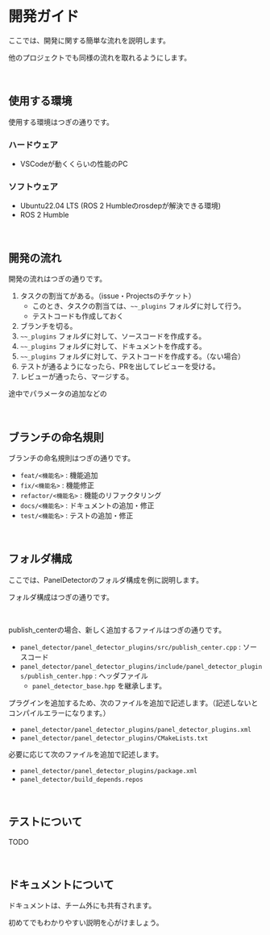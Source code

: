 # 開発ガイド

ここでは、開発に関する簡単な流れを説明します。

他のプロジェクトでも同様の流れを取れるようにします。

<br>

## 使用する環境

使用する環境はつぎの通りです。

### ハードウェア

- VSCodeが動くくらいの性能のPC

### ソフトウェア

- Ubuntu22.04 LTS (ROS 2 Humbleのrosdepが解決できる環境)
- ROS 2 Humble

<br>

## 開発の流れ

開発の流れはつぎの通りです。

1. タスクの割当てがある。（issue・Projectsのチケット）
    - このとき、タスクの割当ては、`~~_plugins` フォルダに対して行う。
    - テストコードも作成しておく
2. ブランチを切る。
3. `~~_plugins` フォルダに対して、ソースコードを作成する。
4. `~~_plugins` フォルダに対して、ドキュメントを作成する。
4. `~~_plugins` フォルダに対して、テストコードを作成する。（ない場合）
6. テストが通るようになったら、PRを出してレビューを受ける。
7. レビューが通ったら、マージする。

途中でパラメータの追加などの

<br>


## ブランチの命名規則

ブランチの命名規則はつぎの通りです。

- `feat/<機能名>` : 機能追加
- `fix/<機能名>` : 機能修正
- `refactor/<機能名>` : 機能のリファクタリング
- `docs/<機能名>` : ドキュメントの追加・修正
- `test/<機能名>` : テストの追加・修正

<br>

## フォルダ構成

ここでは、PanelDetectorのフォルダ構成を例に説明します。

フォルダ構成はつぎの通りです。

<!-- TODO: 画像 -->

<br>

publish_centerの場合、新しく追加するファイルはつぎの通りです。

- `panel_detector/panel_detector_plugins/src/publish_center.cpp` : ソースコード
- `panel_detector/panel_detector_plugins/include/panel_detector_plugins/publish_center.hpp` : ヘッダファイル
  - `panel_detector_base.hpp` を継承します。

プラグインを追加するため、次のファイルを追加で記述します。（記述しないとコンパイルエラーになります。）

- `panel_detector/panel_detector_plugins/panel_detector_plugins.xml`
- `panel_detector/panel_detector_plugins/CMakeLists.txt`

必要に応じて次のファイルを追加で記述します。

- `panel_detector/panel_detector_plugins/package.xml`
- `panel_detector/build_depends.repos`


<br>

## テストについて

TODO

<br>

## ドキュメントについて

ドキュメントは、チーム外にも共有されます。

初めてでもわかりやすい説明を心がけましょう。

<br>



